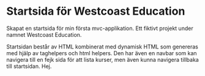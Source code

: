 # Startsida för Westcoast Education

Skapat en startsida för min första mvc-applikation. Ett fiktivt projekt under namnet Westcoast Education.

Startsidan  består av HTML kombinerat med dynamisk HTML som genereras med hjälp av taghelpers och html helpers. Den har även en navbar som kan navigera till en fejk sida för att lista kurser, men även kunna navigera tillbaka till startsidan. Hej.
